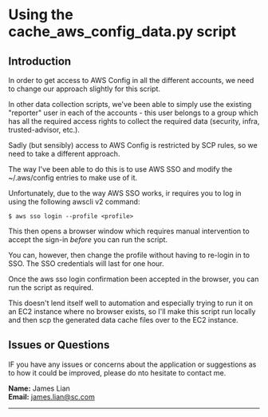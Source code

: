 # Using the cache_aws_config_data.py script

## Introduction
In order to get access to AWS Config in all the different accounts, we need to change
our approach slightly for this script.

In other data collection scripts, we've been able to simply use the existing "reporter"
user in each of the accounts - this user belongs to a group which has all the required
access rights to collect the required data (security, infra, trusted-advisor, etc.).

Sadly (but sensibly) access to AWS Config is restricted by SCP rules, so we need to take
a different approach.

The way I've been able to do this is to use AWS SSO and modify the ~/.aws/config entries
to make use of it.

Unfortunately, due to the way AWS SSO works, ir requires you to log in using the following
awscli v2 command:

```
$ aws sso login --profile <profile>
```
This then opens a browser window which requires manual intervention to accept the sign-in
*before* you can run the script.

You can, however, then change the profile without having to re-login in to SSO.
The SSO credentials will last for one hour.

Once the aws sso login confirmation been accepted in the browser, you can run the script as required.

This doesn't lend itself well to automation and especially trying to run it on an EC2 instance
where no browser exists, so I'll make this script run locally and then scp the generated data 
cache files over to the EC2 instance.


## Issues or Questions
IF you have any issues or concerns about the application or suggestions as to how 
it could be improved, please do nto hesitate to contact me.

**Name:**      James Lian  
**Email:**      james.lian@sc.com

***


